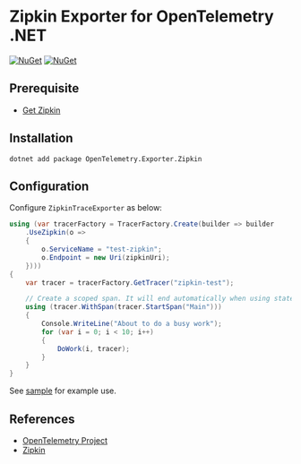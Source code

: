 # Zipkin Exporter for OpenTelemetry .NET

[![NuGet](https://img.shields.io/nuget/v/OpenTelemetry.Exporter.Zipkin.svg)](https://www.nuget.org/packages/OpenTelemetry.Exporter.Zipkin)
[![NuGet](https://img.shields.io/nuget/dt/OpenTelemetry.Exporter.Zipkin.svg)](https://www.nuget.org/packages/OpenTelemetry.Exporter.Zipkin)

## Prerequisite

* [Get Zipkin](https://zipkin.io/pages/quickstart.html)

## Installation

```shell
dotnet add package OpenTelemetry.Exporter.Zipkin
```

## Configuration

Configure `ZipkinTraceExporter` as below:

```csharp
using (var tracerFactory = TracerFactory.Create(builder => builder
    .UseZipkin(o =>
    {
        o.ServiceName = "test-zipkin";
        o.Endpoint = new Uri(zipkinUri);
    })))
{
    var tracer = tracerFactory.GetTracer("zipkin-test");

    // Create a scoped span. It will end automatically when using statement ends
    using (tracer.WithSpan(tracer.StartSpan("Main")))
    {
        Console.WriteLine("About to do a busy work");
        for (var i = 0; i < 10; i++)
        {
            DoWork(i, tracer);
        }
    }
}
```

See
[sample](https://github.com/open-telemetry/opentelemetry-dotnet/blob/master/samples/Exporters/Console/TestZipkin.cs)
for example use.

## References

* [OpenTelemetry Project](https://opentelemetry.io/)
* [Zipkin](https://zipkin.io)
